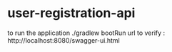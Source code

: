 # user-registration-api

to run the application ./gradlew bootRun
url to verify : http://localhost:8080/swagger-ui.html
